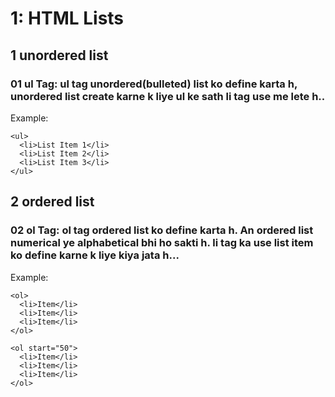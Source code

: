 # 1: HTML Lists


## 1 unordered list

### 01 ul Tag: ul tag unordered(bulleted) list ko define karta h, unordered list create karne k liye ul ke sath li tag use me lete h.. 

Example: 
```
<ul>
  <li>List Item 1</li>
  <li>List Item 2</li>
  <li>List Item 3</li>
</ul>
```
## 2 ordered list

### 02 ol Tag: ol tag ordered list  ko define karta h. An ordered list numerical ye alphabetical bhi ho sakti h. li tag ka use list item ko define karne k liye kiya jata h...

Example: 
```
<ol>
  <li>Item</li>
  <li>Item</li>
  <li>Item</li>
</ol>

<ol start="50">
  <li>Item</li>
  <li>Item</li>
  <li>Item</li>
</ol>
```